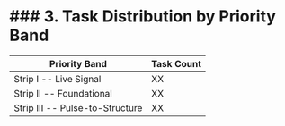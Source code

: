 # ### 3. Task Distribution by Priority Band

| Priority Band | Task Count |
|---|---|
| Strip I -- Live Signal | XX |
| Strip II -- Foundational | XX |
| Strip III -- Pulse-to-Structure | XX |
